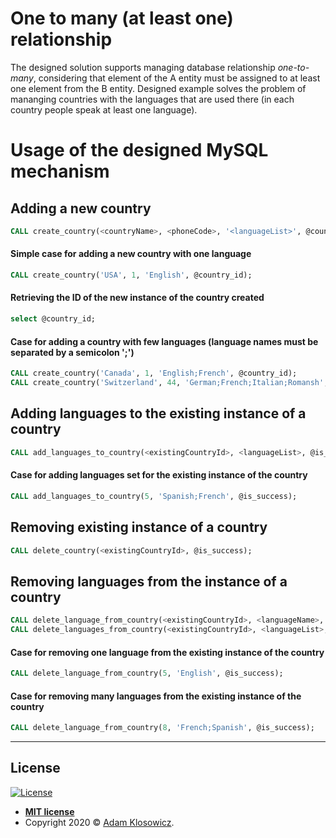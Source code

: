 # One to many (at least one) relationship

The designed solution supports managing database relationship <i>one-to-many</i>, considering that element of the A entity must be assigned to at least one element from the B entity.
Designed example solves the problem of mananging countries with the languages that are used there (in each country people speak at least one language).

# Usage of the designed MySQL mechanism

## Adding a new country
```sql
CALL create_country(<countryName>, <phoneCode>, '<languageList>', @country_id);
```

#### Simple case for adding a new country with one language
```sql
CALL create_country('USA', 1, 'English', @country_id);
```

#### Retrieving the ID of the new instance of the country created
```sql
select @country_id;
```

#### Case for adding a country with few languages (language names must be separated by a semicolon ';')
```sql
CALL create_country('Canada', 1, 'English;French', @country_id);
CALL create_country('Switzerland', 44, 'German;French;Italian;Romansh', @country_id);
```

## Adding languages to the existing instance of a country
```sql
CALL add_languages_to_country(<existingCountryId>, <languageList>, @is_success);
```

#### Case for adding languages set for the existing instance of the country
```sql
CALL add_languages_to_country(5, 'Spanish;French', @is_success);
```

## Removing existing instance of a country
```sql
CALL delete_country(<existingCountryId>, @is_success);
```

## Removing languages from the instance of a country
```sql
CALL delete_language_from_country(<existingCountryId>, <languageName>, @is_success);
CALL delete_languages_from_country(<existingCountryId>, <languageList>, @is_success);
```

#### Case for removing one language from the existing instance of the country
```sql
CALL delete_language_from_country(5, 'English', @is_success);
```

#### Case for removing many languages from the existing instance of the country
```sql
CALL delete_language_from_country(8, 'French;Spanish', @is_success);
```

---

## License

[![License](http://img.shields.io/:license-mit-blue.svg?style=flat-square)](http://badges.mit-license.org)

- **[MIT license](http://opensource.org/licenses/mit-license.php)**
- Copyright 2020 © <a href="http://klosowi.cz" target="_blank">Adam Klosowicz</a>.
